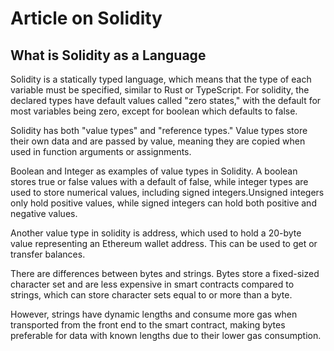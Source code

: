 # Article on Solidity

## What is Solidity as a Language

Solidity is a statically typed language, which means that the type of each variable must be specified, similar to Rust or TypeScript. For solidity, the declared types have default values called "zero states," with the default for most variables being zero, except for boolean which defaults to false.

Solidity has both "value types" and "reference types." Value types store their own data and are passed by value, meaning they are copied when used in function arguments or assignments.

Boolean and Integer as examples of value types in Solidity. A boolean stores true or false values with a default of false, while integer types are used to store numerical values, including signed integers.Unsigned integers only hold positive values, while signed integers can hold both positive and negative values.

Another value type in solidity is address, which used to hold a 20-byte value representing an Ethereum wallet address. This can be used to get or transfer balances.

There are differences between bytes and strings. Bytes store a fixed-sized character set and are less expensive in smart contracts compared to strings, which can store character sets equal to or more than a byte.

However, strings have dynamic lengths and consume more gas when transported from the front end to the smart contract, making bytes preferable for data with known lengths due to their lower gas consumption.
